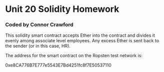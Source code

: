 # Unit 20 Solidity Homework
### Coded by Connor Crawford

This solidity smart contract accepts Ether into the contract and divides it evenly among associate level employees. Any excess Ether is sent back to the sender (or in this case, HR).

The address for the smart contract on the Ropsten test network is:

0xe8CA776B7E777e5543E7Bd4251fc8f7E50537110
